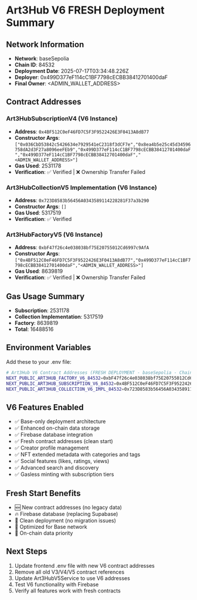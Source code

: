 
# Art3Hub V6 FRESH Deployment Summary

## Network Information
- **Network**: baseSepolia
- **Chain ID**: 84532
- **Deployment Date**: 2025-07-17T03:34:48.226Z
- **Deployer**: 0x499D377eF114cC1BF7798cECBB38412701400daF
- **Final Owner**: <ADMIN_WALLET_ADDRESS>

## Contract Addresses

### Art3HubSubscriptionV4 (V6 Instance)
- **Address**: `0x4BF512C0eF46FD7C5F3F9522426E3F0413A8dB77`
- **Constructor Args**: `["0x036CbD53842c5426634e7929541eC2318f3dCF7e","0x8ea4b5e25c45d34596758dA2d3F27a8096eeFEb9","0x499D377eF114cC1BF7798cECBB38412701400daF","0x499D377eF114cC1BF7798cECBB38412701400daF","<ADMIN_WALLET_ADDRESS>"]`
- **Gas Used**: 2531178
- **Verification**: ✅ Verified | ❌ Ownership Transfer Failed

### Art3HubCollectionV5 Implementation (V6 Instance)
- **Address**: `0x723D8583b56456A0343589114228281F37a3b290`
- **Constructor Args**: `[]`
- **Gas Used**: 5317519
- **Verification**: ✅ Verified

### Art3HubFactoryV5 (V6 Instance)
- **Address**: `0xbF47f26c4e038038bf75E20755012Cd6997c9AfA`
- **Constructor Args**: `["0x4BF512C0eF46FD7C5F3F9522426E3F0413A8dB77","0x499D377eF114cC1BF7798cECBB38412701400daF","<ADMIN_WALLET_ADDRESS>"]`
- **Gas Used**: 8639819
- **Verification**: ✅ Verified | ❌ Ownership Transfer Failed

## Gas Usage Summary
- **Subscription**: 2531178
- **Collection Implementation**: 5317519
- **Factory**: 8639819
- **Total**: 16488516

## Environment Variables

Add these to your .env file:

```bash
# Art3Hub V6 Contract Addresses (FRESH DEPLOYMENT - baseSepolia - Chain ID: 84532)
NEXT_PUBLIC_ART3HUB_FACTORY_V6_84532=0xbF47f26c4e038038bf75E20755012Cd6997c9AfA
NEXT_PUBLIC_ART3HUB_SUBSCRIPTION_V6_84532=0x4BF512C0eF46FD7C5F3F9522426E3F0413A8dB77
NEXT_PUBLIC_ART3HUB_COLLECTION_V6_IMPL_84532=0x723D8583b56456A0343589114228281F37a3b290
```

## V6 Features Enabled
- ✅ Base-only deployment architecture
- ✅ Enhanced on-chain data storage
- ✅ Firebase database integration
- ✅ Fresh contract addresses (clean start)
- ✅ Creator profile management
- ✅ NFT extended metadata with categories and tags
- ✅ Social features (likes, ratings, views)
- ✅ Advanced search and discovery
- ✅ Gasless minting with subscription tiers

## Fresh Start Benefits
- 🆕 New contract addresses (no legacy data)
- 🔥 Firebase database (replacing Supabase)
- 🧹 Clean deployment (no migration issues)
- 🚀 Optimized for Base network
- 💾 On-chain data priority

## Next Steps
1. Update frontend .env file with new V6 contract addresses
2. Remove all old V3/V4/V5 contract references
3. Update Art3HubV5Service to use V6 addresses
4. Test V6 functionality with Firebase
5. Verify all features work with fresh contracts
